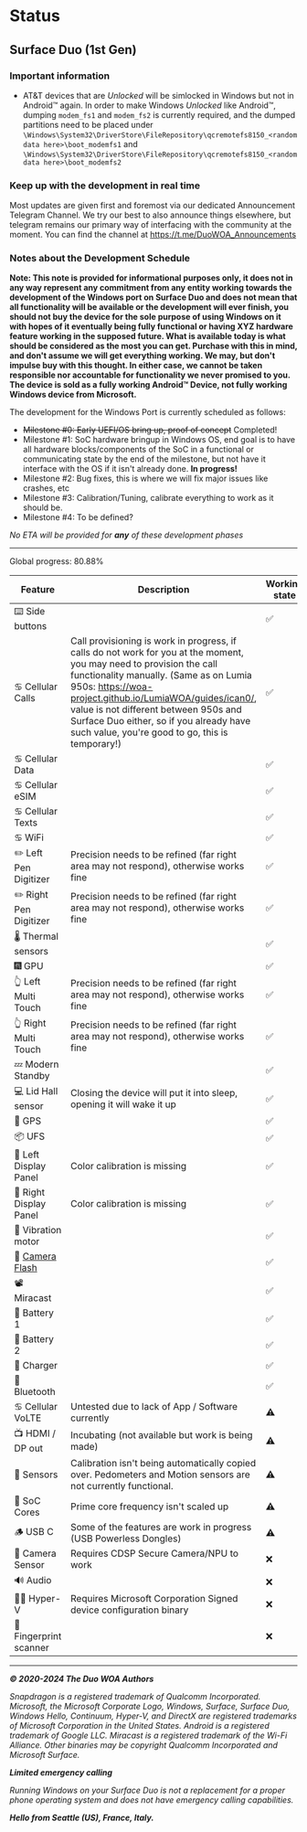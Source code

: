 # Status

## Surface Duo (1st Gen)

### Important information

- AT&T devices that are _Unlocked_ will be simlocked in Windows but not in Android™ again. In order to make Windows _Unlocked_ like Android™, dumping ```modem_fs1``` and ```modem_fs2``` is currently required, and the dumped partitions need to be placed under ```\Windows\System32\DriverStore\FileRepository\qcremotefs8150_<random data here>\boot_modemfs1``` and ```\Windows\System32\DriverStore\FileRepository\qcremotefs8150_<random data here>\boot_modemfs2```

### Keep up with the development in real time

Most updates are given first and foremost via our dedicated Announcement Telegram Channel. We try our best to also announce things elsewhere, but telegram remains our primary way of interfacing with the community at the moment. You can find the channel at https://t.me/DuoWOA_Announcements

### Notes about the Development Schedule

__Note: This note is provided for informational purposes only, it does not in any way represent any commitment from any entity working towards the development of the Windows port on Surface Duo and does not mean that all functionality will be available or the development will ever finish, you should not buy the device for the sole purpose of using Windows on it with hopes of it eventually being fully functional or having XYZ hardware feature working in the supposed future. What is available today is what should be considered as the most you can get. Purchase with this in mind, and don't assume we will get everything working. We may, but don't impulse buy with this thought. In either case, we cannot be taken responsible nor accountable for functionality we never promised to you. The device is sold as a fully working Android™ Device, not fully working Windows device from Microsoft.__

The development for the Windows Port is currently scheduled as follows:

- ~~Milestone #0: Early UEFI/OS bring up, proof of concept~~ Completed!
- Milestone #1: SoC hardware bringup in Windows OS, end goal is to have all hardware blocks/components of the SoC in a functional or communicating state by the end of the milestone, but not have it interface with the OS if it isn't already done. **In progress!**
- Milestone #2: Bug fixes, this is where we will fix major issues like crashes, etc
- Milestone #3: Calibration/Tuning, calibrate everything to work as it should be.
- Milestone #4: To be defined?

_No ETA will be provided for **any** of these development phases_

---

Global progress: 80.88%

| Feature                | Description                                                                                                    | Working state |
|------------------------|----------------------------------------------------------------------------------------------------------------|---------------|
| ⌨️ Side buttons        |                                                                                                                | ✅           |
| ♋ Cellular Calls      | Call provisioning is work in progress, if calls do not work for you at the moment, you may need to provision the call functionality manually. (Same as on Lumia 950s: https://woa-project.github.io/LumiaWOA/guides/ican0/, value is not different between 950s and Surface Duo either, so if you already have such value, you're good to go, this is temporary!) | ✅           |
| ♋ Cellular Data       |                                                                                                                | ✅           |
| ♋ Cellular eSIM       |                                                                                                                | ✅           |
| ♋ Cellular Texts      |                                                                                                                | ✅           |
| ♋ WiFi                |                                                                                                                | ✅           |
| ✏️ Left Pen Digitizer  | Precision needs to be refined (far right area may not respond), otherwise works fine                           | ✅           |
| ✏️ Right Pen Digitizer | Precision needs to be refined (far right area may not respond), otherwise works fine                           | ✅           |
| 🌡️ Thermal sensors     |                                                                                                                | ✅           |
| 🎆 GPU                 |                                                                                                                | ✅           |
| 👆 Left Multi Touch    | Precision needs to be refined (far right area may not respond), otherwise works fine                           | ✅           |
| 👆 Right Multi Touch   | Precision needs to be refined (far right area may not respond), otherwise works fine                           | ✅           |
| 💤 Modern Standby      |                                                                                                                | ✅           |
| 💻 Lid Hall sensor     | Closing the device will put it into sleep, opening it will wake it up                                          | ✅           |
| 📌 GPS                 |                                                                                                                | ✅           |
| 📦 UFS                 |                                                                                                                | ✅           |
| 📲 Left Display Panel  | Color calibration is missing                                                                                   | ✅           |
| 📲 Right Display Panel | Color calibration is missing                                                                                   | ✅           |
| 📳 Vibration motor     |                                                                                                                | ✅           |
| 📸 [Camera Flash](https://gist.github.com/gus33000/8720db998a7ab9c164bd6a96e00dac32) |                                                  | ✅           |
| 📽️ Miracast            |                                                                                                                | ✅           |
| 🔋 Battery 1           |                                                                                                                | ✅           |
| 🔋 Battery 2           |                                                                                                                | ✅           |
| 🔌 Charger             |                                                                                                                | ✅           |
| 🔵 Bluetooth           |                                                                                                                | ✅           |
| ♋ Cellular VoLTE      | Untested due to lack of App / Software currently                                                               | ⚠️           |
| 📺 HDMI / DP out       | Incubating (not available but work is being made)                                                              | ⚠️           |
| 🧭 Sensors             | Calibration isn't being automatically copied over. Pedometers and Motion sensors are not currently functional. | ⚠️           |
| 🧮 SoC Cores           | Prime core frequency isn't scaled up                                                                           | ⚠️           |
| 🪵 USB C               | Some of the features are work in progress (USB Powerless Dongles)                                              | ⚠️           |
| 📸 Camera Sensor       | Requires CDSP Secure Camera/NPU to work                                                                        | ❌           |
| 🔊 Audio               |                                                                                                                | ❌           |
| 🧑‍💼 Hyper-V             | Requires Microsoft Corporation Signed device configuration binary                                              | ❌           |
| 🧬 Fingerprint scanner |                                                                                                                | ❌           |

---

_**© 2020-2024 The Duo WOA Authors**_

_Snapdragon is a registered trademark of Qualcomm Incorporated. Microsoft, the Microsoft Corporate Logo, Windows, Surface, Surface Duo, Windows Hello, Continuum, Hyper-V, and DirectX are registered trademarks of Microsoft Corporation in the United States. Android is a registered trademark of Google LLC. Miracast is a registered trademark of the Wi-Fi Alliance. Other binaries may be copyright Qualcomm Incorporated and Microsoft Surface._

_**Limited emergency calling**_

_Running Windows on your Surface Duo is not a replacement for a proper phone operating system and does not have emergency calling capabilities._

_**Hello from Seattle (US), France, Italy.**_